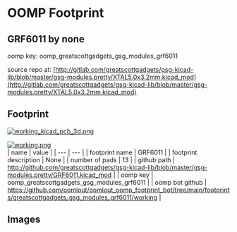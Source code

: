 # OOMP Footprint  
## GRF6011  by none  
  
oomp key: oomp_greatscottgadgets_gsg_modules_grf6011  
  
source repo at: [http://gitlab.com/greatscottgadgets/gsg-kicad-lib/blob/master/gsg-modules.pretty/XTAL5.0x3.2mm.kicad_mod](http://gitlab.com/greatscottgadgets/gsg-kicad-lib/blob/master/gsg-modules.pretty/XTAL5.0x3.2mm.kicad_mod)  
## Footprint  
  
[![working_kicad_pcb_3d.png](working_kicad_pcb_3d_600.png)](working_kicad_pcb_3d.png)  
  
[![working.png](working_600.png)](working.png)  
| name | value | 
| --- | --- | 
| footprint name | GRF6011 | 
| footprint description | None | 
| number of pads | 13 | 
| github path | http://github.com/greatscottgadgets/gsg-kicad-lib/blob/master/gsg-modules.pretty/GRF6011.kicad_mod | 
| oomp key | oomp_greatscottgadgets_gsg_modules_grf6011 | 
| oomp bot github | https://github.com/oomlout/oomlout_oomp_footprint_bot/tree/main/footprints/greatscottgadgets_gsg_modules_grf6011/working | 
## Images  
